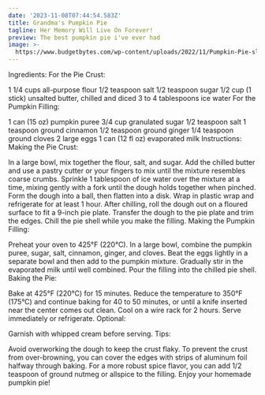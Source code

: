 ```yaml
---
date: '2023-11-08T07:44:54.583Z'
title: Grandma's Pumpkin Pie
tagline: Her Memory Will Live On Forever!
preview: The best pumpkin pie i've ever had
image: >-
  https://www.budgetbytes.com/wp-content/uploads/2022/11/Pumpkin-Pie-slice-side.jpg
---
```

Ingredients:
For the Pie Crust:

1 1/4 cups all-purpose flour
1/2 teaspoon salt
1/2 teaspoon sugar
1/2 cup (1 stick) unsalted butter, chilled and diced
3 to 4 tablespoons ice water
For the Pumpkin Filling:

1 can (15 oz) pumpkin puree
3/4 cup granulated sugar
1/2 teaspoon salt
1 teaspoon ground cinnamon
1/2 teaspoon ground ginger
1/4 teaspoon ground cloves
2 large eggs
1 can (12 fl oz) evaporated milk
Instructions:
Making the Pie Crust:

In a large bowl, mix together the flour, salt, and sugar.
Add the chilled butter and use a pastry cutter or your fingers to mix until the mixture resembles coarse crumbs.
Sprinkle 1 tablespoon of ice water over the mixture at a time, mixing gently with a fork until the dough holds together when pinched.
Form the dough into a ball, then flatten into a disk. Wrap in plastic wrap and refrigerate for at least 1 hour.
After chilling, roll the dough out on a floured surface to fit a 9-inch pie plate.
Transfer the dough to the pie plate and trim the edges. Chill the pie shell while you make the filling.
Making the Pumpkin Filling:

Preheat your oven to 425°F (220°C).
In a large bowl, combine the pumpkin puree, sugar, salt, cinnamon, ginger, and cloves.
Beat the eggs lightly in a separate bowl and then add to the pumpkin mixture.
Gradually stir in the evaporated milk until well combined.
Pour the filling into the chilled pie shell.
Baking the Pie:

Bake at 425°F (220°C) for 15 minutes.
Reduce the temperature to 350°F (175°C) and continue baking for 40 to 50 minutes, or until a knife inserted near the center comes out clean.
Cool on a wire rack for 2 hours. Serve immediately or refrigerate.
Optional:

Garnish with whipped cream before serving.
Tips:

Avoid overworking the dough to keep the crust flaky.
To prevent the crust from over-browning, you can cover the edges with strips of aluminum foil halfway through baking.
For a more robust spice flavor, you can add 1/2 teaspoon of ground nutmeg or allspice to the filling.
Enjoy your homemade pumpkin pie!
